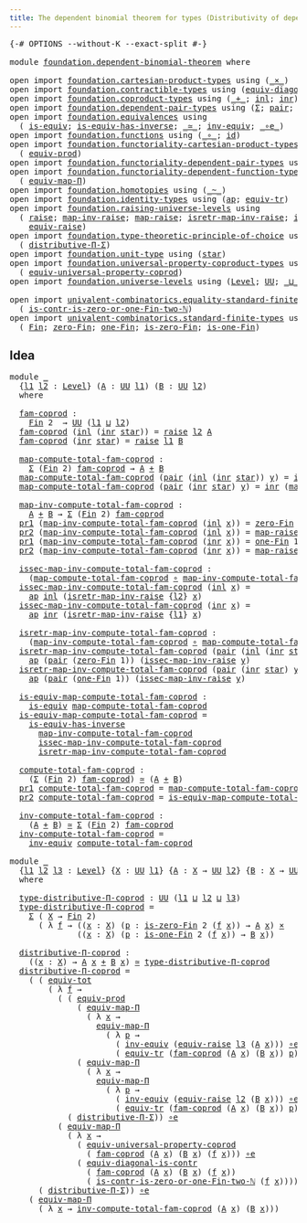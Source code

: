 ```yaml
---
title: The dependent binomial theorem for types (Distributivity of dependent function types over coproduct types)
---
```


<pre class="Agda"><a id="132" class="Symbol">{-#</a> <a id="136" class="Keyword">OPTIONS</a> <a id="144" class="Pragma">--without-K</a> <a id="156" class="Pragma">--exact-split</a> <a id="170" class="Symbol">#-}</a>

<a id="175" class="Keyword">module</a> <a id="182" href="foundation.dependent-binomial-theorem.html" class="Module">foundation.dependent-binomial-theorem</a> <a id="220" class="Keyword">where</a>

<a id="227" class="Keyword">open</a> <a id="232" class="Keyword">import</a> <a id="239" href="foundation.cartesian-product-types.html" class="Module">foundation.cartesian-product-types</a> <a id="274" class="Keyword">using</a> <a id="280" class="Symbol">(</a><a id="281" href="foundation-core.cartesian-product-types.html#590" class="Function Operator">_×_</a><a id="284" class="Symbol">)</a>
<a id="286" class="Keyword">open</a> <a id="291" class="Keyword">import</a> <a id="298" href="foundation.contractible-types.html" class="Module">foundation.contractible-types</a> <a id="328" class="Keyword">using</a> <a id="334" class="Symbol">(</a><a id="335" href="foundation.contractible-types.html#8430" class="Function">equiv-diagonal-is-contr</a><a id="358" class="Symbol">)</a>
<a id="360" class="Keyword">open</a> <a id="365" class="Keyword">import</a> <a id="372" href="foundation.coproduct-types.html" class="Module">foundation.coproduct-types</a> <a id="399" class="Keyword">using</a> <a id="405" class="Symbol">(</a><a id="406" href="foundation.coproduct-types.html#1182" class="Datatype Operator">_+_</a><a id="409" class="Symbol">;</a> <a id="411" href="foundation.coproduct-types.html#1250" class="InductiveConstructor">inl</a><a id="414" class="Symbol">;</a> <a id="416" href="foundation.coproduct-types.html#1268" class="InductiveConstructor">inr</a><a id="419" class="Symbol">)</a>
<a id="421" class="Keyword">open</a> <a id="426" class="Keyword">import</a> <a id="433" href="foundation.dependent-pair-types.html" class="Module">foundation.dependent-pair-types</a> <a id="465" class="Keyword">using</a> <a id="471" class="Symbol">(</a><a id="472" href="foundation-core.dependent-pair-types.html#515" class="Record">Σ</a><a id="473" class="Symbol">;</a> <a id="475" href="foundation-core.dependent-pair-types.html#588" class="InductiveConstructor">pair</a><a id="479" class="Symbol">;</a> <a id="481" href="foundation-core.dependent-pair-types.html#605" class="Field">pr1</a><a id="484" class="Symbol">;</a> <a id="486" href="foundation-core.dependent-pair-types.html#617" class="Field">pr2</a><a id="489" class="Symbol">)</a>
<a id="491" class="Keyword">open</a> <a id="496" class="Keyword">import</a> <a id="503" href="foundation.equivalences.html" class="Module">foundation.equivalences</a> <a id="527" class="Keyword">using</a>
  <a id="535" class="Symbol">(</a> <a id="537" href="foundation-core.equivalences.html#1556" class="Function">is-equiv</a><a id="545" class="Symbol">;</a> <a id="547" href="foundation-core.equivalences.html#3013" class="Function">is-equiv-has-inverse</a><a id="567" class="Symbol">;</a> <a id="569" href="foundation-core.equivalences.html#1621" class="Function Operator">_≃_</a><a id="572" class="Symbol">;</a> <a id="574" href="foundation-core.equivalences.html#5721" class="Function">inv-equiv</a><a id="583" class="Symbol">;</a> <a id="585" href="foundation-core.equivalences.html#7869" class="Function Operator">_∘e_</a><a id="589" class="Symbol">)</a>
<a id="591" class="Keyword">open</a> <a id="596" class="Keyword">import</a> <a id="603" href="foundation.functions.html" class="Module">foundation.functions</a> <a id="624" class="Keyword">using</a> <a id="630" class="Symbol">(</a><a id="631" href="foundation-core.functions.html#420" class="Function Operator">_∘_</a><a id="634" class="Symbol">;</a> <a id="636" href="foundation-core.functions.html#322" class="Function">id</a><a id="638" class="Symbol">)</a>
<a id="640" class="Keyword">open</a> <a id="645" class="Keyword">import</a> <a id="652" href="foundation.functoriality-cartesian-product-types.html" class="Module">foundation.functoriality-cartesian-product-types</a> <a id="701" class="Keyword">using</a>
  <a id="709" class="Symbol">(</a> <a id="711" href="foundation.functoriality-cartesian-product-types.html#3284" class="Function">equiv-prod</a><a id="721" class="Symbol">)</a>
<a id="723" class="Keyword">open</a> <a id="728" class="Keyword">import</a> <a id="735" href="foundation.functoriality-dependent-pair-types.html" class="Module">foundation.functoriality-dependent-pair-types</a> <a id="781" class="Keyword">using</a> <a id="787" class="Symbol">(</a><a id="788" href="foundation-core.functoriality-dependent-pair-types.html#7267" class="Function">equiv-tot</a><a id="797" class="Symbol">)</a>
<a id="799" class="Keyword">open</a> <a id="804" class="Keyword">import</a> <a id="811" href="foundation.functoriality-dependent-function-types.html" class="Module">foundation.functoriality-dependent-function-types</a> <a id="861" class="Keyword">using</a>
  <a id="869" class="Symbol">(</a> <a id="871" href="foundation-core.functoriality-dependent-function-types.html#2227" class="Function">equiv-map-Π</a><a id="882" class="Symbol">)</a>
<a id="884" class="Keyword">open</a> <a id="889" class="Keyword">import</a> <a id="896" href="foundation.homotopies.html" class="Module">foundation.homotopies</a> <a id="918" class="Keyword">using</a> <a id="924" class="Symbol">(</a><a id="925" href="foundation-core.homotopies.html#1249" class="Function Operator">_~_</a><a id="928" class="Symbol">)</a>
<a id="930" class="Keyword">open</a> <a id="935" class="Keyword">import</a> <a id="942" href="foundation.identity-types.html" class="Module">foundation.identity-types</a> <a id="968" class="Keyword">using</a> <a id="974" class="Symbol">(</a><a id="975" href="foundation-core.identity-types.html#4003" class="Function">ap</a><a id="977" class="Symbol">;</a> <a id="979" href="foundation.identity-types.html#3838" class="Function">equiv-tr</a><a id="987" class="Symbol">)</a>
<a id="989" class="Keyword">open</a> <a id="994" class="Keyword">import</a> <a id="1001" href="foundation.raising-universe-levels.html" class="Module">foundation.raising-universe-levels</a> <a id="1036" class="Keyword">using</a>
  <a id="1044" class="Symbol">(</a> <a id="1046" href="foundation.raising-universe-levels.html#973" class="Datatype">raise</a><a id="1051" class="Symbol">;</a> <a id="1053" href="foundation.raising-universe-levels.html#1114" class="Function">map-inv-raise</a><a id="1066" class="Symbol">;</a> <a id="1068" href="foundation.raising-universe-levels.html#1038" class="InductiveConstructor">map-raise</a><a id="1077" class="Symbol">;</a> <a id="1079" href="foundation.raising-universe-levels.html#1282" class="Function">isretr-map-inv-raise</a><a id="1099" class="Symbol">;</a> <a id="1101" href="foundation.raising-universe-levels.html#1181" class="Function">issec-map-inv-raise</a><a id="1120" class="Symbol">;</a>
    <a id="1126" href="foundation.raising-universe-levels.html#1550" class="Function">equiv-raise</a><a id="1137" class="Symbol">)</a>
<a id="1139" class="Keyword">open</a> <a id="1144" class="Keyword">import</a> <a id="1151" href="foundation.type-theoretic-principle-of-choice.html" class="Module">foundation.type-theoretic-principle-of-choice</a> <a id="1197" class="Keyword">using</a>
  <a id="1205" class="Symbol">(</a> <a id="1207" href="foundation.type-theoretic-principle-of-choice.html#4367" class="Function">distributive-Π-Σ</a><a id="1223" class="Symbol">)</a>
<a id="1225" class="Keyword">open</a> <a id="1230" class="Keyword">import</a> <a id="1237" href="foundation.unit-type.html" class="Module">foundation.unit-type</a> <a id="1258" class="Keyword">using</a> <a id="1264" class="Symbol">(</a><a id="1265" href="foundation.unit-type.html#1108" class="InductiveConstructor">star</a><a id="1269" class="Symbol">)</a>
<a id="1271" class="Keyword">open</a> <a id="1276" class="Keyword">import</a> <a id="1283" href="foundation.universal-property-coproduct-types.html" class="Module">foundation.universal-property-coproduct-types</a> <a id="1329" class="Keyword">using</a>
  <a id="1337" class="Symbol">(</a> <a id="1339" href="foundation.universal-property-coproduct-types.html#2157" class="Function">equiv-universal-property-coprod</a><a id="1370" class="Symbol">)</a>
<a id="1372" class="Keyword">open</a> <a id="1377" class="Keyword">import</a> <a id="1384" href="foundation.universe-levels.html" class="Module">foundation.universe-levels</a> <a id="1411" class="Keyword">using</a> <a id="1417" class="Symbol">(</a><a id="1418" href="Agda.Primitive.html#597" class="Postulate">Level</a><a id="1423" class="Symbol">;</a> <a id="1425" href="foundation-core.universe-levels.html#235" class="Primitive">UU</a><a id="1427" class="Symbol">;</a> <a id="1429" href="Agda.Primitive.html#810" class="Primitive Operator">_⊔_</a><a id="1432" class="Symbol">)</a>

<a id="1435" class="Keyword">open</a> <a id="1440" class="Keyword">import</a> <a id="1447" href="univalent-combinatorics.equality-standard-finite-types.html" class="Module">univalent-combinatorics.equality-standard-finite-types</a> <a id="1502" class="Keyword">using</a>
  <a id="1510" class="Symbol">(</a> <a id="1512" href="univalent-combinatorics.equality-standard-finite-types.html#4416" class="Function">is-contr-is-zero-or-one-Fin-two-ℕ</a><a id="1545" class="Symbol">)</a>
<a id="1547" class="Keyword">open</a> <a id="1552" class="Keyword">import</a> <a id="1559" href="univalent-combinatorics.standard-finite-types.html" class="Module">univalent-combinatorics.standard-finite-types</a> <a id="1605" class="Keyword">using</a>
  <a id="1613" class="Symbol">(</a> <a id="1615" href="univalent-combinatorics.standard-finite-types.html#2393" class="Function">Fin</a><a id="1618" class="Symbol">;</a> <a id="1620" href="univalent-combinatorics.standard-finite-types.html#6792" class="Function">zero-Fin</a><a id="1628" class="Symbol">;</a> <a id="1630" href="univalent-combinatorics.standard-finite-types.html#8190" class="Function">one-Fin</a><a id="1637" class="Symbol">;</a> <a id="1639" href="univalent-combinatorics.standard-finite-types.html#6895" class="Function">is-zero-Fin</a><a id="1650" class="Symbol">;</a> <a id="1652" href="univalent-combinatorics.standard-finite-types.html#8271" class="Function">is-one-Fin</a><a id="1662" class="Symbol">)</a>
</pre>
## Idea

<pre class="Agda"><a id="1686" class="Keyword">module</a> <a id="1693" href="foundation.dependent-binomial-theorem.html#1693" class="Module">_</a>
  <a id="1697" class="Symbol">{</a><a id="1698" href="foundation.dependent-binomial-theorem.html#1698" class="Bound">l1</a> <a id="1701" href="foundation.dependent-binomial-theorem.html#1701" class="Bound">l2</a> <a id="1704" class="Symbol">:</a> <a id="1706" href="Agda.Primitive.html#597" class="Postulate">Level</a><a id="1711" class="Symbol">}</a> <a id="1713" class="Symbol">(</a><a id="1714" href="foundation.dependent-binomial-theorem.html#1714" class="Bound">A</a> <a id="1716" class="Symbol">:</a> <a id="1718" href="foundation-core.universe-levels.html#235" class="Primitive">UU</a> <a id="1721" href="foundation.dependent-binomial-theorem.html#1698" class="Bound">l1</a><a id="1723" class="Symbol">)</a> <a id="1725" class="Symbol">(</a><a id="1726" href="foundation.dependent-binomial-theorem.html#1726" class="Bound">B</a> <a id="1728" class="Symbol">:</a> <a id="1730" href="foundation-core.universe-levels.html#235" class="Primitive">UU</a> <a id="1733" href="foundation.dependent-binomial-theorem.html#1701" class="Bound">l2</a><a id="1735" class="Symbol">)</a>
  <a id="1739" class="Keyword">where</a>
  
  <a id="1750" href="foundation.dependent-binomial-theorem.html#1750" class="Function">fam-coprod</a> <a id="1761" class="Symbol">:</a>
    <a id="1767" href="univalent-combinatorics.standard-finite-types.html#2393" class="Function">Fin</a> <a id="1771" class="Number">2</a>  <a id="1774" class="Symbol">→</a> <a id="1776" href="foundation-core.universe-levels.html#235" class="Primitive">UU</a> <a id="1779" class="Symbol">(</a><a id="1780" href="foundation.dependent-binomial-theorem.html#1698" class="Bound">l1</a> <a id="1783" href="Agda.Primitive.html#810" class="Primitive Operator">⊔</a> <a id="1785" href="foundation.dependent-binomial-theorem.html#1701" class="Bound">l2</a><a id="1787" class="Symbol">)</a>
  <a id="1791" href="foundation.dependent-binomial-theorem.html#1750" class="Function">fam-coprod</a> <a id="1802" class="Symbol">(</a><a id="1803" href="foundation.coproduct-types.html#1250" class="InductiveConstructor">inl</a> <a id="1807" class="Symbol">(</a><a id="1808" href="foundation.coproduct-types.html#1268" class="InductiveConstructor">inr</a> <a id="1812" href="foundation.unit-type.html#1108" class="InductiveConstructor">star</a><a id="1816" class="Symbol">))</a> <a id="1819" class="Symbol">=</a> <a id="1821" href="foundation.raising-universe-levels.html#973" class="Datatype">raise</a> <a id="1827" href="foundation.dependent-binomial-theorem.html#1701" class="Bound">l2</a> <a id="1830" href="foundation.dependent-binomial-theorem.html#1714" class="Bound">A</a>
  <a id="1834" href="foundation.dependent-binomial-theorem.html#1750" class="Function">fam-coprod</a> <a id="1845" class="Symbol">(</a><a id="1846" href="foundation.coproduct-types.html#1268" class="InductiveConstructor">inr</a> <a id="1850" href="foundation.unit-type.html#1108" class="InductiveConstructor">star</a><a id="1854" class="Symbol">)</a> <a id="1856" class="Symbol">=</a> <a id="1858" href="foundation.raising-universe-levels.html#973" class="Datatype">raise</a> <a id="1864" href="foundation.dependent-binomial-theorem.html#1698" class="Bound">l1</a> <a id="1867" href="foundation.dependent-binomial-theorem.html#1726" class="Bound">B</a>
  
  <a id="1874" href="foundation.dependent-binomial-theorem.html#1874" class="Function">map-compute-total-fam-coprod</a> <a id="1903" class="Symbol">:</a>
    <a id="1909" href="foundation-core.dependent-pair-types.html#515" class="Record">Σ</a> <a id="1911" class="Symbol">(</a><a id="1912" href="univalent-combinatorics.standard-finite-types.html#2393" class="Function">Fin</a> <a id="1916" class="Number">2</a><a id="1917" class="Symbol">)</a> <a id="1919" href="foundation.dependent-binomial-theorem.html#1750" class="Function">fam-coprod</a> <a id="1930" class="Symbol">→</a> <a id="1932" href="foundation.dependent-binomial-theorem.html#1714" class="Bound">A</a> <a id="1934" href="foundation.coproduct-types.html#1182" class="Datatype Operator">+</a> <a id="1936" href="foundation.dependent-binomial-theorem.html#1726" class="Bound">B</a>
  <a id="1940" href="foundation.dependent-binomial-theorem.html#1874" class="Function">map-compute-total-fam-coprod</a> <a id="1969" class="Symbol">(</a><a id="1970" href="foundation-core.dependent-pair-types.html#588" class="InductiveConstructor">pair</a> <a id="1975" class="Symbol">(</a><a id="1976" href="foundation.coproduct-types.html#1250" class="InductiveConstructor">inl</a> <a id="1980" class="Symbol">(</a><a id="1981" href="foundation.coproduct-types.html#1268" class="InductiveConstructor">inr</a> <a id="1985" href="foundation.unit-type.html#1108" class="InductiveConstructor">star</a><a id="1989" class="Symbol">))</a> <a id="1992" href="foundation.dependent-binomial-theorem.html#1992" class="Bound">y</a><a id="1993" class="Symbol">)</a> <a id="1995" class="Symbol">=</a> <a id="1997" href="foundation.coproduct-types.html#1250" class="InductiveConstructor">inl</a> <a id="2001" class="Symbol">(</a><a id="2002" href="foundation.raising-universe-levels.html#1114" class="Function">map-inv-raise</a> <a id="2016" href="foundation.dependent-binomial-theorem.html#1992" class="Bound">y</a><a id="2017" class="Symbol">)</a>
  <a id="2021" href="foundation.dependent-binomial-theorem.html#1874" class="Function">map-compute-total-fam-coprod</a> <a id="2050" class="Symbol">(</a><a id="2051" href="foundation-core.dependent-pair-types.html#588" class="InductiveConstructor">pair</a> <a id="2056" class="Symbol">(</a><a id="2057" href="foundation.coproduct-types.html#1268" class="InductiveConstructor">inr</a> <a id="2061" href="foundation.unit-type.html#1108" class="InductiveConstructor">star</a><a id="2065" class="Symbol">)</a> <a id="2067" href="foundation.dependent-binomial-theorem.html#2067" class="Bound">y</a><a id="2068" class="Symbol">)</a> <a id="2070" class="Symbol">=</a> <a id="2072" href="foundation.coproduct-types.html#1268" class="InductiveConstructor">inr</a> <a id="2076" class="Symbol">(</a><a id="2077" href="foundation.raising-universe-levels.html#1114" class="Function">map-inv-raise</a> <a id="2091" href="foundation.dependent-binomial-theorem.html#2067" class="Bound">y</a><a id="2092" class="Symbol">)</a>

  <a id="2097" href="foundation.dependent-binomial-theorem.html#2097" class="Function">map-inv-compute-total-fam-coprod</a> <a id="2130" class="Symbol">:</a>
    <a id="2136" href="foundation.dependent-binomial-theorem.html#1714" class="Bound">A</a> <a id="2138" href="foundation.coproduct-types.html#1182" class="Datatype Operator">+</a> <a id="2140" href="foundation.dependent-binomial-theorem.html#1726" class="Bound">B</a> <a id="2142" class="Symbol">→</a> <a id="2144" href="foundation-core.dependent-pair-types.html#515" class="Record">Σ</a> <a id="2146" class="Symbol">(</a><a id="2147" href="univalent-combinatorics.standard-finite-types.html#2393" class="Function">Fin</a> <a id="2151" class="Number">2</a><a id="2152" class="Symbol">)</a> <a id="2154" href="foundation.dependent-binomial-theorem.html#1750" class="Function">fam-coprod</a>
  <a id="2167" href="foundation-core.dependent-pair-types.html#605" class="Field">pr1</a> <a id="2171" class="Symbol">(</a><a id="2172" href="foundation.dependent-binomial-theorem.html#2097" class="Function">map-inv-compute-total-fam-coprod</a> <a id="2205" class="Symbol">(</a><a id="2206" href="foundation.coproduct-types.html#1250" class="InductiveConstructor">inl</a> <a id="2210" href="foundation.dependent-binomial-theorem.html#2210" class="Bound">x</a><a id="2211" class="Symbol">))</a> <a id="2214" class="Symbol">=</a> <a id="2216" href="univalent-combinatorics.standard-finite-types.html#6792" class="Function">zero-Fin</a> <a id="2225" class="Number">1</a>
  <a id="2229" href="foundation-core.dependent-pair-types.html#617" class="Field">pr2</a> <a id="2233" class="Symbol">(</a><a id="2234" href="foundation.dependent-binomial-theorem.html#2097" class="Function">map-inv-compute-total-fam-coprod</a> <a id="2267" class="Symbol">(</a><a id="2268" href="foundation.coproduct-types.html#1250" class="InductiveConstructor">inl</a> <a id="2272" href="foundation.dependent-binomial-theorem.html#2272" class="Bound">x</a><a id="2273" class="Symbol">))</a> <a id="2276" class="Symbol">=</a> <a id="2278" href="foundation.raising-universe-levels.html#1038" class="InductiveConstructor">map-raise</a> <a id="2288" href="foundation.dependent-binomial-theorem.html#2272" class="Bound">x</a>
  <a id="2292" href="foundation-core.dependent-pair-types.html#605" class="Field">pr1</a> <a id="2296" class="Symbol">(</a><a id="2297" href="foundation.dependent-binomial-theorem.html#2097" class="Function">map-inv-compute-total-fam-coprod</a> <a id="2330" class="Symbol">(</a><a id="2331" href="foundation.coproduct-types.html#1268" class="InductiveConstructor">inr</a> <a id="2335" href="foundation.dependent-binomial-theorem.html#2335" class="Bound">x</a><a id="2336" class="Symbol">))</a> <a id="2339" class="Symbol">=</a> <a id="2341" href="univalent-combinatorics.standard-finite-types.html#8190" class="Function">one-Fin</a> <a id="2349" class="Number">1</a>
  <a id="2353" href="foundation-core.dependent-pair-types.html#617" class="Field">pr2</a> <a id="2357" class="Symbol">(</a><a id="2358" href="foundation.dependent-binomial-theorem.html#2097" class="Function">map-inv-compute-total-fam-coprod</a> <a id="2391" class="Symbol">(</a><a id="2392" href="foundation.coproduct-types.html#1268" class="InductiveConstructor">inr</a> <a id="2396" href="foundation.dependent-binomial-theorem.html#2396" class="Bound">x</a><a id="2397" class="Symbol">))</a> <a id="2400" class="Symbol">=</a> <a id="2402" href="foundation.raising-universe-levels.html#1038" class="InductiveConstructor">map-raise</a> <a id="2412" href="foundation.dependent-binomial-theorem.html#2396" class="Bound">x</a>

  <a id="2417" href="foundation.dependent-binomial-theorem.html#2417" class="Function">issec-map-inv-compute-total-fam-coprod</a> <a id="2456" class="Symbol">:</a>
    <a id="2462" class="Symbol">(</a><a id="2463" href="foundation.dependent-binomial-theorem.html#1874" class="Function">map-compute-total-fam-coprod</a> <a id="2492" href="foundation-core.functions.html#420" class="Function Operator">∘</a> <a id="2494" href="foundation.dependent-binomial-theorem.html#2097" class="Function">map-inv-compute-total-fam-coprod</a><a id="2526" class="Symbol">)</a> <a id="2528" href="foundation-core.homotopies.html#1249" class="Function Operator">~</a> <a id="2530" href="foundation-core.functions.html#322" class="Function">id</a>
  <a id="2535" href="foundation.dependent-binomial-theorem.html#2417" class="Function">issec-map-inv-compute-total-fam-coprod</a> <a id="2574" class="Symbol">(</a><a id="2575" href="foundation.coproduct-types.html#1250" class="InductiveConstructor">inl</a> <a id="2579" href="foundation.dependent-binomial-theorem.html#2579" class="Bound">x</a><a id="2580" class="Symbol">)</a> <a id="2582" class="Symbol">=</a>
    <a id="2588" href="foundation-core.identity-types.html#4003" class="Function">ap</a> <a id="2591" href="foundation.coproduct-types.html#1250" class="InductiveConstructor">inl</a> <a id="2595" class="Symbol">(</a><a id="2596" href="foundation.raising-universe-levels.html#1282" class="Function">isretr-map-inv-raise</a> <a id="2617" class="Symbol">{</a><a id="2618" href="foundation.dependent-binomial-theorem.html#1701" class="Bound">l2</a><a id="2620" class="Symbol">}</a> <a id="2622" href="foundation.dependent-binomial-theorem.html#2579" class="Bound">x</a><a id="2623" class="Symbol">)</a>
  <a id="2627" href="foundation.dependent-binomial-theorem.html#2417" class="Function">issec-map-inv-compute-total-fam-coprod</a> <a id="2666" class="Symbol">(</a><a id="2667" href="foundation.coproduct-types.html#1268" class="InductiveConstructor">inr</a> <a id="2671" href="foundation.dependent-binomial-theorem.html#2671" class="Bound">x</a><a id="2672" class="Symbol">)</a> <a id="2674" class="Symbol">=</a>
    <a id="2680" href="foundation-core.identity-types.html#4003" class="Function">ap</a> <a id="2683" href="foundation.coproduct-types.html#1268" class="InductiveConstructor">inr</a> <a id="2687" class="Symbol">(</a><a id="2688" href="foundation.raising-universe-levels.html#1282" class="Function">isretr-map-inv-raise</a> <a id="2709" class="Symbol">{</a><a id="2710" href="foundation.dependent-binomial-theorem.html#1698" class="Bound">l1</a><a id="2712" class="Symbol">}</a> <a id="2714" href="foundation.dependent-binomial-theorem.html#2671" class="Bound">x</a><a id="2715" class="Symbol">)</a>

  <a id="2720" href="foundation.dependent-binomial-theorem.html#2720" class="Function">isretr-map-inv-compute-total-fam-coprod</a> <a id="2760" class="Symbol">:</a>
    <a id="2766" class="Symbol">(</a><a id="2767" href="foundation.dependent-binomial-theorem.html#2097" class="Function">map-inv-compute-total-fam-coprod</a> <a id="2800" href="foundation-core.functions.html#420" class="Function Operator">∘</a> <a id="2802" href="foundation.dependent-binomial-theorem.html#1874" class="Function">map-compute-total-fam-coprod</a><a id="2830" class="Symbol">)</a> <a id="2832" href="foundation-core.homotopies.html#1249" class="Function Operator">~</a> <a id="2834" href="foundation-core.functions.html#322" class="Function">id</a>
  <a id="2839" href="foundation.dependent-binomial-theorem.html#2720" class="Function">isretr-map-inv-compute-total-fam-coprod</a> <a id="2879" class="Symbol">(</a><a id="2880" href="foundation-core.dependent-pair-types.html#588" class="InductiveConstructor">pair</a> <a id="2885" class="Symbol">(</a><a id="2886" href="foundation.coproduct-types.html#1250" class="InductiveConstructor">inl</a> <a id="2890" class="Symbol">(</a><a id="2891" href="foundation.coproduct-types.html#1268" class="InductiveConstructor">inr</a> <a id="2895" href="foundation.unit-type.html#1108" class="InductiveConstructor">star</a><a id="2899" class="Symbol">))</a> <a id="2902" href="foundation.dependent-binomial-theorem.html#2902" class="Bound">y</a><a id="2903" class="Symbol">)</a> <a id="2905" class="Symbol">=</a>
    <a id="2911" href="foundation-core.identity-types.html#4003" class="Function">ap</a> <a id="2914" class="Symbol">(</a><a id="2915" href="foundation-core.dependent-pair-types.html#588" class="InductiveConstructor">pair</a> <a id="2920" class="Symbol">(</a><a id="2921" href="univalent-combinatorics.standard-finite-types.html#6792" class="Function">zero-Fin</a> <a id="2930" class="Number">1</a><a id="2931" class="Symbol">))</a> <a id="2934" class="Symbol">(</a><a id="2935" href="foundation.raising-universe-levels.html#1181" class="Function">issec-map-inv-raise</a> <a id="2955" href="foundation.dependent-binomial-theorem.html#2902" class="Bound">y</a><a id="2956" class="Symbol">)</a>
  <a id="2960" href="foundation.dependent-binomial-theorem.html#2720" class="Function">isretr-map-inv-compute-total-fam-coprod</a> <a id="3000" class="Symbol">(</a><a id="3001" href="foundation-core.dependent-pair-types.html#588" class="InductiveConstructor">pair</a> <a id="3006" class="Symbol">(</a><a id="3007" href="foundation.coproduct-types.html#1268" class="InductiveConstructor">inr</a> <a id="3011" href="foundation.unit-type.html#1108" class="InductiveConstructor">star</a><a id="3015" class="Symbol">)</a> <a id="3017" href="foundation.dependent-binomial-theorem.html#3017" class="Bound">y</a><a id="3018" class="Symbol">)</a> <a id="3020" class="Symbol">=</a>
    <a id="3026" href="foundation-core.identity-types.html#4003" class="Function">ap</a> <a id="3029" class="Symbol">(</a><a id="3030" href="foundation-core.dependent-pair-types.html#588" class="InductiveConstructor">pair</a> <a id="3035" class="Symbol">(</a><a id="3036" href="univalent-combinatorics.standard-finite-types.html#8190" class="Function">one-Fin</a> <a id="3044" class="Number">1</a><a id="3045" class="Symbol">))</a> <a id="3048" class="Symbol">(</a><a id="3049" href="foundation.raising-universe-levels.html#1181" class="Function">issec-map-inv-raise</a> <a id="3069" href="foundation.dependent-binomial-theorem.html#3017" class="Bound">y</a><a id="3070" class="Symbol">)</a>

  <a id="3075" href="foundation.dependent-binomial-theorem.html#3075" class="Function">is-equiv-map-compute-total-fam-coprod</a> <a id="3113" class="Symbol">:</a>
    <a id="3119" href="foundation-core.equivalences.html#1556" class="Function">is-equiv</a> <a id="3128" href="foundation.dependent-binomial-theorem.html#1874" class="Function">map-compute-total-fam-coprod</a>
  <a id="3159" href="foundation.dependent-binomial-theorem.html#3075" class="Function">is-equiv-map-compute-total-fam-coprod</a> <a id="3197" class="Symbol">=</a>
    <a id="3203" href="foundation-core.equivalences.html#3013" class="Function">is-equiv-has-inverse</a>
      <a id="3230" href="foundation.dependent-binomial-theorem.html#2097" class="Function">map-inv-compute-total-fam-coprod</a>
      <a id="3269" href="foundation.dependent-binomial-theorem.html#2417" class="Function">issec-map-inv-compute-total-fam-coprod</a>
      <a id="3314" href="foundation.dependent-binomial-theorem.html#2720" class="Function">isretr-map-inv-compute-total-fam-coprod</a>
  
  <a id="3359" href="foundation.dependent-binomial-theorem.html#3359" class="Function">compute-total-fam-coprod</a> <a id="3384" class="Symbol">:</a>
    <a id="3390" class="Symbol">(</a><a id="3391" href="foundation-core.dependent-pair-types.html#515" class="Record">Σ</a> <a id="3393" class="Symbol">(</a><a id="3394" href="univalent-combinatorics.standard-finite-types.html#2393" class="Function">Fin</a> <a id="3398" class="Number">2</a><a id="3399" class="Symbol">)</a> <a id="3401" href="foundation.dependent-binomial-theorem.html#1750" class="Function">fam-coprod</a><a id="3411" class="Symbol">)</a> <a id="3413" href="foundation-core.equivalences.html#1621" class="Function Operator">≃</a> <a id="3415" class="Symbol">(</a><a id="3416" href="foundation.dependent-binomial-theorem.html#1714" class="Bound">A</a> <a id="3418" href="foundation.coproduct-types.html#1182" class="Datatype Operator">+</a> <a id="3420" href="foundation.dependent-binomial-theorem.html#1726" class="Bound">B</a><a id="3421" class="Symbol">)</a>
  <a id="3425" href="foundation-core.dependent-pair-types.html#605" class="Field">pr1</a> <a id="3429" href="foundation.dependent-binomial-theorem.html#3359" class="Function">compute-total-fam-coprod</a> <a id="3454" class="Symbol">=</a> <a id="3456" href="foundation.dependent-binomial-theorem.html#1874" class="Function">map-compute-total-fam-coprod</a>
  <a id="3487" href="foundation-core.dependent-pair-types.html#617" class="Field">pr2</a> <a id="3491" href="foundation.dependent-binomial-theorem.html#3359" class="Function">compute-total-fam-coprod</a> <a id="3516" class="Symbol">=</a> <a id="3518" href="foundation.dependent-binomial-theorem.html#3075" class="Function">is-equiv-map-compute-total-fam-coprod</a>

  <a id="3559" href="foundation.dependent-binomial-theorem.html#3559" class="Function">inv-compute-total-fam-coprod</a> <a id="3588" class="Symbol">:</a>
    <a id="3594" class="Symbol">(</a><a id="3595" href="foundation.dependent-binomial-theorem.html#1714" class="Bound">A</a> <a id="3597" href="foundation.coproduct-types.html#1182" class="Datatype Operator">+</a> <a id="3599" href="foundation.dependent-binomial-theorem.html#1726" class="Bound">B</a><a id="3600" class="Symbol">)</a> <a id="3602" href="foundation-core.equivalences.html#1621" class="Function Operator">≃</a> <a id="3604" href="foundation-core.dependent-pair-types.html#515" class="Record">Σ</a> <a id="3606" class="Symbol">(</a><a id="3607" href="univalent-combinatorics.standard-finite-types.html#2393" class="Function">Fin</a> <a id="3611" class="Number">2</a><a id="3612" class="Symbol">)</a> <a id="3614" href="foundation.dependent-binomial-theorem.html#1750" class="Function">fam-coprod</a>
  <a id="3627" href="foundation.dependent-binomial-theorem.html#3559" class="Function">inv-compute-total-fam-coprod</a> <a id="3656" class="Symbol">=</a>
    <a id="3662" href="foundation-core.equivalences.html#5721" class="Function">inv-equiv</a> <a id="3672" href="foundation.dependent-binomial-theorem.html#3359" class="Function">compute-total-fam-coprod</a>
  
<a id="3700" class="Keyword">module</a> <a id="3707" href="foundation.dependent-binomial-theorem.html#3707" class="Module">_</a>
  <a id="3711" class="Symbol">{</a><a id="3712" href="foundation.dependent-binomial-theorem.html#3712" class="Bound">l1</a> <a id="3715" href="foundation.dependent-binomial-theorem.html#3715" class="Bound">l2</a> <a id="3718" href="foundation.dependent-binomial-theorem.html#3718" class="Bound">l3</a> <a id="3721" class="Symbol">:</a> <a id="3723" href="Agda.Primitive.html#597" class="Postulate">Level</a><a id="3728" class="Symbol">}</a> <a id="3730" class="Symbol">{</a><a id="3731" href="foundation.dependent-binomial-theorem.html#3731" class="Bound">X</a> <a id="3733" class="Symbol">:</a> <a id="3735" href="foundation-core.universe-levels.html#235" class="Primitive">UU</a> <a id="3738" href="foundation.dependent-binomial-theorem.html#3712" class="Bound">l1</a><a id="3740" class="Symbol">}</a> <a id="3742" class="Symbol">{</a><a id="3743" href="foundation.dependent-binomial-theorem.html#3743" class="Bound">A</a> <a id="3745" class="Symbol">:</a> <a id="3747" href="foundation.dependent-binomial-theorem.html#3731" class="Bound">X</a> <a id="3749" class="Symbol">→</a> <a id="3751" href="foundation-core.universe-levels.html#235" class="Primitive">UU</a> <a id="3754" href="foundation.dependent-binomial-theorem.html#3715" class="Bound">l2</a><a id="3756" class="Symbol">}</a> <a id="3758" class="Symbol">{</a><a id="3759" href="foundation.dependent-binomial-theorem.html#3759" class="Bound">B</a> <a id="3761" class="Symbol">:</a> <a id="3763" href="foundation.dependent-binomial-theorem.html#3731" class="Bound">X</a> <a id="3765" class="Symbol">→</a> <a id="3767" href="foundation-core.universe-levels.html#235" class="Primitive">UU</a> <a id="3770" href="foundation.dependent-binomial-theorem.html#3718" class="Bound">l3</a><a id="3772" class="Symbol">}</a>
  <a id="3776" class="Keyword">where</a>

  <a id="3785" href="foundation.dependent-binomial-theorem.html#3785" class="Function">type-distributive-Π-coprod</a> <a id="3812" class="Symbol">:</a> <a id="3814" href="foundation-core.universe-levels.html#235" class="Primitive">UU</a> <a id="3817" class="Symbol">(</a><a id="3818" href="foundation.dependent-binomial-theorem.html#3712" class="Bound">l1</a> <a id="3821" href="Agda.Primitive.html#810" class="Primitive Operator">⊔</a> <a id="3823" href="foundation.dependent-binomial-theorem.html#3715" class="Bound">l2</a> <a id="3826" href="Agda.Primitive.html#810" class="Primitive Operator">⊔</a> <a id="3828" href="foundation.dependent-binomial-theorem.html#3718" class="Bound">l3</a><a id="3830" class="Symbol">)</a>
  <a id="3834" href="foundation.dependent-binomial-theorem.html#3785" class="Function">type-distributive-Π-coprod</a> <a id="3861" class="Symbol">=</a>
    <a id="3867" href="foundation-core.dependent-pair-types.html#515" class="Record">Σ</a> <a id="3869" class="Symbol">(</a> <a id="3871" href="foundation.dependent-binomial-theorem.html#3731" class="Bound">X</a> <a id="3873" class="Symbol">→</a> <a id="3875" href="univalent-combinatorics.standard-finite-types.html#2393" class="Function">Fin</a> <a id="3879" class="Number">2</a><a id="3880" class="Symbol">)</a>
      <a id="3888" class="Symbol">(</a> <a id="3890" class="Symbol">λ</a> <a id="3892" href="foundation.dependent-binomial-theorem.html#3892" class="Bound">f</a> <a id="3894" class="Symbol">→</a> <a id="3896" class="Symbol">((</a><a id="3898" href="foundation.dependent-binomial-theorem.html#3898" class="Bound">x</a> <a id="3900" class="Symbol">:</a> <a id="3902" href="foundation.dependent-binomial-theorem.html#3731" class="Bound">X</a><a id="3903" class="Symbol">)</a> <a id="3905" class="Symbol">(</a><a id="3906" href="foundation.dependent-binomial-theorem.html#3906" class="Bound">p</a> <a id="3908" class="Symbol">:</a> <a id="3910" href="univalent-combinatorics.standard-finite-types.html#6895" class="Function">is-zero-Fin</a> <a id="3922" class="Number">2</a> <a id="3924" class="Symbol">(</a><a id="3925" href="foundation.dependent-binomial-theorem.html#3892" class="Bound">f</a> <a id="3927" href="foundation.dependent-binomial-theorem.html#3898" class="Bound">x</a><a id="3928" class="Symbol">))</a> <a id="3931" class="Symbol">→</a> <a id="3933" href="foundation.dependent-binomial-theorem.html#3743" class="Bound">A</a> <a id="3935" href="foundation.dependent-binomial-theorem.html#3898" class="Bound">x</a><a id="3936" class="Symbol">)</a> <a id="3938" href="foundation-core.cartesian-product-types.html#590" class="Function Operator">×</a>
              <a id="3954" class="Symbol">((</a><a id="3956" href="foundation.dependent-binomial-theorem.html#3956" class="Bound">x</a> <a id="3958" class="Symbol">:</a> <a id="3960" href="foundation.dependent-binomial-theorem.html#3731" class="Bound">X</a><a id="3961" class="Symbol">)</a> <a id="3963" class="Symbol">(</a><a id="3964" href="foundation.dependent-binomial-theorem.html#3964" class="Bound">p</a> <a id="3966" class="Symbol">:</a> <a id="3968" href="univalent-combinatorics.standard-finite-types.html#8271" class="Function">is-one-Fin</a> <a id="3979" class="Number">2</a> <a id="3981" class="Symbol">(</a><a id="3982" href="foundation.dependent-binomial-theorem.html#3892" class="Bound">f</a> <a id="3984" href="foundation.dependent-binomial-theorem.html#3956" class="Bound">x</a><a id="3985" class="Symbol">))</a> <a id="3988" class="Symbol">→</a> <a id="3990" href="foundation.dependent-binomial-theorem.html#3759" class="Bound">B</a> <a id="3992" href="foundation.dependent-binomial-theorem.html#3956" class="Bound">x</a><a id="3993" class="Symbol">))</a>

  <a id="3999" href="foundation.dependent-binomial-theorem.html#3999" class="Function">distributive-Π-coprod</a> <a id="4021" class="Symbol">:</a>
    <a id="4027" class="Symbol">((</a><a id="4029" href="foundation.dependent-binomial-theorem.html#4029" class="Bound">x</a> <a id="4031" class="Symbol">:</a> <a id="4033" href="foundation.dependent-binomial-theorem.html#3731" class="Bound">X</a><a id="4034" class="Symbol">)</a> <a id="4036" class="Symbol">→</a> <a id="4038" href="foundation.dependent-binomial-theorem.html#3743" class="Bound">A</a> <a id="4040" href="foundation.dependent-binomial-theorem.html#4029" class="Bound">x</a> <a id="4042" href="foundation.coproduct-types.html#1182" class="Datatype Operator">+</a> <a id="4044" href="foundation.dependent-binomial-theorem.html#3759" class="Bound">B</a> <a id="4046" href="foundation.dependent-binomial-theorem.html#4029" class="Bound">x</a><a id="4047" class="Symbol">)</a> <a id="4049" href="foundation-core.equivalences.html#1621" class="Function Operator">≃</a> <a id="4051" href="foundation.dependent-binomial-theorem.html#3785" class="Function">type-distributive-Π-coprod</a>
  <a id="4080" href="foundation.dependent-binomial-theorem.html#3999" class="Function">distributive-Π-coprod</a> <a id="4102" class="Symbol">=</a>
    <a id="4108" class="Symbol">(</a> <a id="4110" class="Symbol">(</a> <a id="4112" href="foundation-core.functoriality-dependent-pair-types.html#7267" class="Function">equiv-tot</a>
        <a id="4130" class="Symbol">(</a> <a id="4132" class="Symbol">λ</a> <a id="4134" href="foundation.dependent-binomial-theorem.html#4134" class="Bound">f</a> <a id="4136" class="Symbol">→</a>
          <a id="4148" class="Symbol">(</a> <a id="4150" class="Symbol">(</a> <a id="4152" href="foundation.functoriality-cartesian-product-types.html#3284" class="Function">equiv-prod</a>
              <a id="4177" class="Symbol">(</a> <a id="4179" href="foundation-core.functoriality-dependent-function-types.html#2227" class="Function">equiv-map-Π</a>
                <a id="4207" class="Symbol">(</a> <a id="4209" class="Symbol">λ</a> <a id="4211" href="foundation.dependent-binomial-theorem.html#4211" class="Bound">x</a> <a id="4213" class="Symbol">→</a>
                  <a id="4233" href="foundation-core.functoriality-dependent-function-types.html#2227" class="Function">equiv-map-Π</a>
                    <a id="4265" class="Symbol">(</a> <a id="4267" class="Symbol">λ</a> <a id="4269" href="foundation.dependent-binomial-theorem.html#4269" class="Bound">p</a> <a id="4271" class="Symbol">→</a>
                      <a id="4295" class="Symbol">(</a> <a id="4297" href="foundation-core.equivalences.html#5721" class="Function">inv-equiv</a> <a id="4307" class="Symbol">(</a><a id="4308" href="foundation.raising-universe-levels.html#1550" class="Function">equiv-raise</a> <a id="4320" href="foundation.dependent-binomial-theorem.html#3718" class="Bound">l3</a> <a id="4323" class="Symbol">(</a><a id="4324" href="foundation.dependent-binomial-theorem.html#3743" class="Bound">A</a> <a id="4326" href="foundation.dependent-binomial-theorem.html#4211" class="Bound">x</a><a id="4327" class="Symbol">)))</a> <a id="4331" href="foundation-core.equivalences.html#7869" class="Function Operator">∘e</a>
                      <a id="4356" class="Symbol">(</a> <a id="4358" href="foundation.identity-types.html#3838" class="Function">equiv-tr</a> <a id="4367" class="Symbol">(</a><a id="4368" href="foundation.dependent-binomial-theorem.html#1750" class="Function">fam-coprod</a> <a id="4379" class="Symbol">(</a><a id="4380" href="foundation.dependent-binomial-theorem.html#3743" class="Bound">A</a> <a id="4382" href="foundation.dependent-binomial-theorem.html#4211" class="Bound">x</a><a id="4383" class="Symbol">)</a> <a id="4385" class="Symbol">(</a><a id="4386" href="foundation.dependent-binomial-theorem.html#3759" class="Bound">B</a> <a id="4388" href="foundation.dependent-binomial-theorem.html#4211" class="Bound">x</a><a id="4389" class="Symbol">))</a> <a id="4392" href="foundation.dependent-binomial-theorem.html#4269" class="Bound">p</a><a id="4393" class="Symbol">))))</a>
              <a id="4412" class="Symbol">(</a> <a id="4414" href="foundation-core.functoriality-dependent-function-types.html#2227" class="Function">equiv-map-Π</a>
                <a id="4442" class="Symbol">(</a> <a id="4444" class="Symbol">λ</a> <a id="4446" href="foundation.dependent-binomial-theorem.html#4446" class="Bound">x</a> <a id="4448" class="Symbol">→</a>
                  <a id="4468" href="foundation-core.functoriality-dependent-function-types.html#2227" class="Function">equiv-map-Π</a>
                    <a id="4500" class="Symbol">(</a> <a id="4502" class="Symbol">λ</a> <a id="4504" href="foundation.dependent-binomial-theorem.html#4504" class="Bound">p</a> <a id="4506" class="Symbol">→</a>
                      <a id="4530" class="Symbol">(</a> <a id="4532" href="foundation-core.equivalences.html#5721" class="Function">inv-equiv</a> <a id="4542" class="Symbol">(</a><a id="4543" href="foundation.raising-universe-levels.html#1550" class="Function">equiv-raise</a> <a id="4555" href="foundation.dependent-binomial-theorem.html#3715" class="Bound">l2</a> <a id="4558" class="Symbol">(</a><a id="4559" href="foundation.dependent-binomial-theorem.html#3759" class="Bound">B</a> <a id="4561" href="foundation.dependent-binomial-theorem.html#4446" class="Bound">x</a><a id="4562" class="Symbol">)))</a> <a id="4566" href="foundation-core.equivalences.html#7869" class="Function Operator">∘e</a>
                      <a id="4591" class="Symbol">(</a> <a id="4593" href="foundation.identity-types.html#3838" class="Function">equiv-tr</a> <a id="4602" class="Symbol">(</a><a id="4603" href="foundation.dependent-binomial-theorem.html#1750" class="Function">fam-coprod</a> <a id="4614" class="Symbol">(</a><a id="4615" href="foundation.dependent-binomial-theorem.html#3743" class="Bound">A</a> <a id="4617" href="foundation.dependent-binomial-theorem.html#4446" class="Bound">x</a><a id="4618" class="Symbol">)</a> <a id="4620" class="Symbol">(</a><a id="4621" href="foundation.dependent-binomial-theorem.html#3759" class="Bound">B</a> <a id="4623" href="foundation.dependent-binomial-theorem.html#4446" class="Bound">x</a><a id="4624" class="Symbol">))</a> <a id="4627" href="foundation.dependent-binomial-theorem.html#4504" class="Bound">p</a><a id="4628" class="Symbol">)))))</a> <a id="4634" href="foundation-core.equivalences.html#7869" class="Function Operator">∘e</a>
            <a id="4649" class="Symbol">(</a> <a id="4651" href="foundation.type-theoretic-principle-of-choice.html#4367" class="Function">distributive-Π-Σ</a><a id="4667" class="Symbol">))</a> <a id="4670" href="foundation-core.equivalences.html#7869" class="Function Operator">∘e</a>
          <a id="4683" class="Symbol">(</a> <a id="4685" href="foundation-core.functoriality-dependent-function-types.html#2227" class="Function">equiv-map-Π</a>
            <a id="4709" class="Symbol">(</a> <a id="4711" class="Symbol">λ</a> <a id="4713" href="foundation.dependent-binomial-theorem.html#4713" class="Bound">x</a> <a id="4715" class="Symbol">→</a>
              <a id="4731" class="Symbol">(</a> <a id="4733" href="foundation.universal-property-coproduct-types.html#2157" class="Function">equiv-universal-property-coprod</a>
                <a id="4781" class="Symbol">(</a> <a id="4783" href="foundation.dependent-binomial-theorem.html#1750" class="Function">fam-coprod</a> <a id="4794" class="Symbol">(</a><a id="4795" href="foundation.dependent-binomial-theorem.html#3743" class="Bound">A</a> <a id="4797" href="foundation.dependent-binomial-theorem.html#4713" class="Bound">x</a><a id="4798" class="Symbol">)</a> <a id="4800" class="Symbol">(</a><a id="4801" href="foundation.dependent-binomial-theorem.html#3759" class="Bound">B</a> <a id="4803" href="foundation.dependent-binomial-theorem.html#4713" class="Bound">x</a><a id="4804" class="Symbol">)</a> <a id="4806" class="Symbol">(</a><a id="4807" href="foundation.dependent-binomial-theorem.html#4134" class="Bound">f</a> <a id="4809" href="foundation.dependent-binomial-theorem.html#4713" class="Bound">x</a><a id="4810" class="Symbol">)))</a> <a id="4814" href="foundation-core.equivalences.html#7869" class="Function Operator">∘e</a>
              <a id="4831" class="Symbol">(</a> <a id="4833" href="foundation.contractible-types.html#8430" class="Function">equiv-diagonal-is-contr</a>
                <a id="4873" class="Symbol">(</a> <a id="4875" href="foundation.dependent-binomial-theorem.html#1750" class="Function">fam-coprod</a> <a id="4886" class="Symbol">(</a><a id="4887" href="foundation.dependent-binomial-theorem.html#3743" class="Bound">A</a> <a id="4889" href="foundation.dependent-binomial-theorem.html#4713" class="Bound">x</a><a id="4890" class="Symbol">)</a> <a id="4892" class="Symbol">(</a><a id="4893" href="foundation.dependent-binomial-theorem.html#3759" class="Bound">B</a> <a id="4895" href="foundation.dependent-binomial-theorem.html#4713" class="Bound">x</a><a id="4896" class="Symbol">)</a> <a id="4898" class="Symbol">(</a><a id="4899" href="foundation.dependent-binomial-theorem.html#4134" class="Bound">f</a> <a id="4901" href="foundation.dependent-binomial-theorem.html#4713" class="Bound">x</a><a id="4902" class="Symbol">))</a>
                <a id="4921" class="Symbol">(</a> <a id="4923" href="univalent-combinatorics.equality-standard-finite-types.html#4416" class="Function">is-contr-is-zero-or-one-Fin-two-ℕ</a> <a id="4957" class="Symbol">(</a><a id="4958" href="foundation.dependent-binomial-theorem.html#4134" class="Bound">f</a> <a id="4960" href="foundation.dependent-binomial-theorem.html#4713" class="Bound">x</a><a id="4961" class="Symbol">)))))))</a> <a id="4969" href="foundation-core.equivalences.html#7869" class="Function Operator">∘e</a>
      <a id="4978" class="Symbol">(</a> <a id="4980" href="foundation.type-theoretic-principle-of-choice.html#4367" class="Function">distributive-Π-Σ</a><a id="4996" class="Symbol">))</a> <a id="4999" href="foundation-core.equivalences.html#7869" class="Function Operator">∘e</a>
    <a id="5006" class="Symbol">(</a> <a id="5008" href="foundation-core.functoriality-dependent-function-types.html#2227" class="Function">equiv-map-Π</a>
      <a id="5026" class="Symbol">(</a> <a id="5028" class="Symbol">λ</a> <a id="5030" href="foundation.dependent-binomial-theorem.html#5030" class="Bound">x</a> <a id="5032" class="Symbol">→</a> <a id="5034" href="foundation.dependent-binomial-theorem.html#3559" class="Function">inv-compute-total-fam-coprod</a> <a id="5063" class="Symbol">(</a><a id="5064" href="foundation.dependent-binomial-theorem.html#3743" class="Bound">A</a> <a id="5066" href="foundation.dependent-binomial-theorem.html#5030" class="Bound">x</a><a id="5067" class="Symbol">)</a> <a id="5069" class="Symbol">(</a><a id="5070" href="foundation.dependent-binomial-theorem.html#3759" class="Bound">B</a> <a id="5072" href="foundation.dependent-binomial-theorem.html#5030" class="Bound">x</a><a id="5073" class="Symbol">)))</a>
</pre>  
